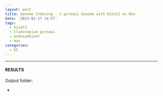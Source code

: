 ```yaml
---
layout: post
title: Genome Indexing - C.goreaui Genome with HiSat2 on Mox
date: '2023-02-17 14:57'
tags: 
  - hisat2
  - Cladocopium goreaui
  - endosymbiont
  - mox
categories: 
  - E5
---
```




---

#### RESULTS

Output folder:

- []()

